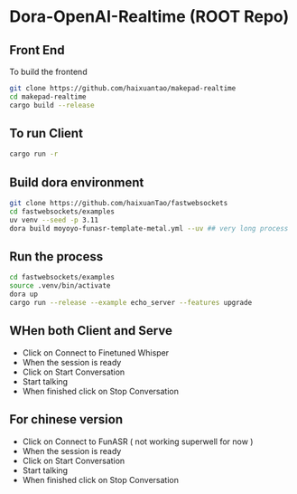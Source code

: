 # Dora-OpenAI-Realtime (ROOT Repo)

## Front End

To build the frontend

```bash
git clone https://github.com/haixuantao/makepad-realtime
cd makepad-realtime
cargo build --release
```

## To run Client

```bash
cargo run -r
```

## Build dora environment

```bash
git clone https://github.com/haixuanTao/fastwebsockets
cd fastwebsockets/examples
uv venv --seed -p 3.11
dora build moyoyo-funasr-template-metal.yml --uv ## very long process

```

## Run the process

```bash
cd fastwebsockets/examples
source .venv/bin/activate
dora up
cargo run --release --example echo_server --features upgrade
```

## WHen both Client and Serve

- Click on Connect to Finetuned Whisper
- When the session is ready
- Click on Start Conversation
- Start talking
- When finished click on Stop Conversation

## For chinese version

- Click on Connect to FunASR ( not working superwell for now )
- When the session is ready
- Click on Start Conversation
- Start talking
- When finished click on Stop Conversation
